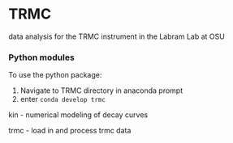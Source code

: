 # TRMC
data analysis for the TRMC instrument in the Labram Lab at OSU


### Python modules

To use the python package:

1. Navigate to TRMC directory in anaconda prompt
2. enter `conda develop trmc`

kin - numerical modeling of decay curves

trmc - load in and process trmc data
